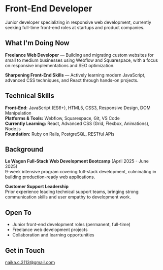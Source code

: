 # Front-End Developer

Junior developer specializing in responsive web development, currently seeking full-time front-end roles at startups and product companies.

## What I'm Doing Now

**Freelance Web Developer** — Building and migrating custom websites for small to medium businesses using Webflow and Squarespace, with a focus on responsive implementations and SEO optimization.

**Sharpening Front-End Skills** — Actively learning modern JavaScript, advanced CSS techniques, and React through hands-on projects.

## Technical Skills

**Front-End:** JavaScript (ES6+), HTML5, CSS3, Responsive Design, DOM Manipulation  
**Platforms & Tools:** Webflow, Squarespace, Git, VS Code  
**Currently Learning:** React, Advanced CSS (Grid, Flexbox, Animations), Node.js  
**Foundation:** Ruby on Rails, PostgreSQL, RESTful APIs

## Background

**Le Wagon Full-Stack Web Development Bootcamp** (April 2025 - June 2025)  
9-week intensive program covering full-stack development, culminating in building production-ready web applications.

**Customer Support Leadership**  
Prior experience leading technical support teams, bringing strong communication skills and user empathy to development work.

## Open To

- Junior front-end development roles (permanent, full-time)  
- Freelance web development projects  
- Collaboration and learning opportunities
  
## Get in Touch

naika.c.3113@gmail.com
